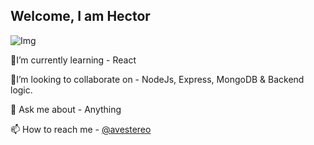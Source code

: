 ## Welcome, I am Hector
![Img](https://user-images.githubusercontent.com/58500221/87236303-6520e780-c3df-11ea-9959-9a7c8fc766d1.JPG)



🧐I’m currently learning - React

🤝I’m looking to collaborate on - NodeJs, Express, MongoDB & Backend logic.

💬 Ask me about - Anything

📫 How to reach me - [@avestereo](https://www.twitter.com/avestereo)


